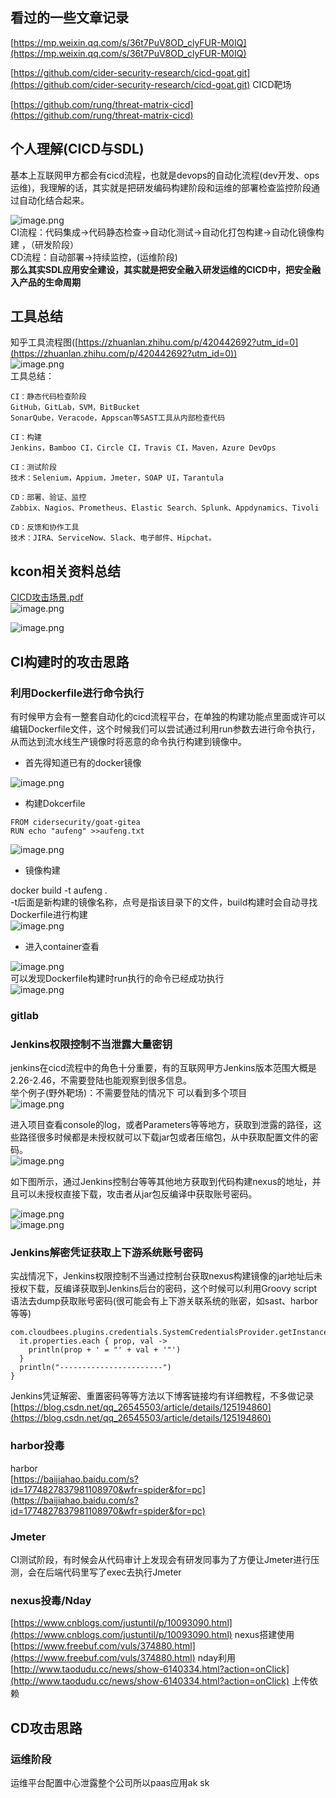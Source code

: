 ## 看过的一些文章记录
[https://mp.weixin.qq.com/s/36t7PuV8OD_clyFUR-M0IQ](https://mp.weixin.qq.com/s/36t7PuV8OD_clyFUR-M0IQ)

[https://github.com/cider-security-research/cicd-goat.git](https://github.com/cider-security-research/cicd-goat.git) CICD靶场

[https://github.com/rung/threat-matrix-cicd](https://github.com/rung/threat-matrix-cicd)

## 个人理解(CICD与SDL)
基本上互联网甲方都会有cicd流程，也就是devops的自动化流程(dev开发、ops运维)，我理解的话，其实就是把研发编码构建阶段和运维的部署检查监控阶段通过自动化结合起来。

![image.png](https://cdn.nlark.com/yuque/0/2023/png/1345801/1693150917980-4f0f0d62-2f94-4063-8fe7-1826a1b31e99.png#averageHue=%23fafaf9&clientId=ua5bfa931-e5dd-4&from=paste&height=411&id=u4dfb7420&originHeight=514&originWidth=1234&originalType=binary&ratio=1.25&rotation=0&showTitle=false&size=26570&status=done&style=none&taskId=u9b675830-4e7c-4093-b849-39417524b9c&title=&width=987.2)<br />CI流程：代码集成→代码静态检查→自动化测试→自动化打包构建→自动化镜像构建 ，（研发阶段）<br />CD流程：自动部署→持续监控，(运维阶段)<br />**那么其实SDL应用安全建设，其实就是把安全融入研发运维的CICD中，把安全融入产品的生命周期**

<a name="tKMW4"></a>

## 工具总结
知乎工具流程图([https://zhuanlan.zhihu.com/p/420442692?utm_id=0](https://zhuanlan.zhihu.com/p/420442692?utm_id=0))<br />![image.png](https://cdn.nlark.com/yuque/0/2023/png/1345801/1693152295804-04440087-396b-44c5-ab38-304d227fc144.png#averageHue=%23dbe7df&clientId=ua5bfa931-e5dd-4&from=paste&height=562&id=ud5935550&originHeight=703&originWidth=1295&originalType=binary&ratio=1.25&rotation=0&showTitle=false&size=431341&status=done&style=none&taskId=uf857c1e3-fbe5-4d13-80a1-f909ac156c6&title=&width=1036)<br />工具总结：
```
CI：静态代码检查阶段
GitHub，GitLab，SVM，BitBucket
SonarQube，Veracode，Appscan等SAST工具从内部检查代码

CI：构建
Jenkins，Bamboo CI，Circle CI，Travis CI，Maven，Azure DevOps

CI：测试阶段
技术：Selenium，Appium，Jmeter，SOAP UI，Tarantula

CD：部署、验证、监控
Zabbix、Nagios、Prometheus、Elastic Search、Splunk、Appdynamics、Tivoli

CD：反馈和协作工具
技术：JIRA、ServiceNow、Slack、电子邮件、Hipchat。
```

<a name="rCs4D"></a>

## kcon相关资料总结
[CICD攻击场景.pdf](https://www.yuque.com/attachments/yuque/0/2023/pdf/1345801/1693153249890-b7edcd27-68a0-4bc3-bb10-c629c95d4701.pdf?_lake_card=%7B%22src%22%3A%22https%3A%2F%2Fwww.yuque.com%2Fattachments%2Fyuque%2F0%2F2023%2Fpdf%2F1345801%2F1693153249890-b7edcd27-68a0-4bc3-bb10-c629c95d4701.pdf%22%2C%22name%22%3A%22CICD%E6%94%BB%E5%87%BB%E5%9C%BA%E6%99%AF.pdf%22%2C%22size%22%3A10440831%2C%22ext%22%3A%22pdf%22%2C%22source%22%3A%22%22%2C%22status%22%3A%22done%22%2C%22download%22%3Atrue%2C%22taskId%22%3A%22u98785d43-6650-402e-93f7-ca01c85a802%22%2C%22taskType%22%3A%22upload%22%2C%22type%22%3A%22application%2Fpdf%22%2C%22__spacing%22%3A%22both%22%2C%22mode%22%3A%22title%22%2C%22id%22%3A%22ucdc8111e%22%2C%22margin%22%3A%7B%22top%22%3Atrue%2C%22bottom%22%3Atrue%7D%2C%22card%22%3A%22file%22%7D)<br />![image.png](https://cdn.nlark.com/yuque/0/2023/png/1345801/1693153279829-2d421593-e923-45dd-b989-c46af1d47d50.png#averageHue=%23837f7f&clientId=ua5bfa931-e5dd-4&from=paste&id=u203ef566&originHeight=615&originWidth=1579&originalType=binary&ratio=1.25&rotation=0&showTitle=false&size=110412&status=done&style=none&taskId=ubeb0317b-54c8-451e-8bf8-efe4a6a5ae2&title=)

![image.png](https://cdn.nlark.com/yuque/0/2023/png/1345801/1693410915987-8786d7a0-7b70-4368-bec5-a1f9aeb1bccd.png#averageHue=%23dcd6bb&clientId=ua5bfa931-e5dd-4&from=paste&height=653&id=uf09421de&originHeight=816&originWidth=1376&originalType=binary&ratio=1.25&rotation=0&showTitle=false&size=1116422&status=done&style=none&taskId=u0f6e8fe8-7b0b-42ff-96ea-b0271d8d416&title=&width=1100.8)


<a name="oOGHC"></a>
## CI构建时的攻击思路
<a name="dKgM4"></a>
### 利用Dockerfile进行命令执行
有时候甲方会有一整套自动化的cicd流程平台，在单独的构建功能点里面或许可以编辑Dockerfile文件，这个时候我们可以尝试通过利用run参数去进行命令执行，从而达到流水线生产镜像时将恶意的命令执行构建到镜像中。

- 首先得知道已有的docker镜像

![image.png](https://cdn.nlark.com/yuque/0/2023/png/1345801/1693755970609-086d635e-10f2-4dca-a487-9eb4e321ef5b.png#averageHue=%23272b36&clientId=uf23c376e-7f4b-4&from=paste&height=102&id=u1a510d57&originHeight=128&originWidth=654&originalType=binary&ratio=1.25&rotation=0&showTitle=false&size=39030&status=done&style=none&taskId=u66a88bc6-1730-4161-b616-259246e5e7a&title=&width=523.2)

- 构建Dokcerfile
```
FROM cidersecurity/goat-gitea
RUN echo "aufeng" >>aufeng.txt
```
![image.png](https://cdn.nlark.com/yuque/0/2023/png/1345801/1693756472606-a182c5c1-0677-406c-8144-75cf7078302c.png#averageHue=%23252933&clientId=uf23c376e-7f4b-4&from=paste&height=86&id=uc5f089ee&originHeight=108&originWidth=415&originalType=binary&ratio=1.25&rotation=0&showTitle=false&size=13291&status=done&style=none&taskId=u0fd2d621-b061-4252-bfde-ae0abdef751&title=&width=332)

- 镜像构建

docker build -t aufeng .<br />-t后面是新构建的镜像名称，点号是指该目录下的文件，build构建时会自动寻找Dockerfile进行构建<br />![image.png](https://cdn.nlark.com/yuque/0/2023/png/1345801/1693756608022-f377b41d-f2ec-4db1-b760-e8270532f706.png#averageHue=%23252934&clientId=uf23c376e-7f4b-4&from=paste&height=300&id=ua3ebdfca&originHeight=375&originWidth=720&originalType=binary&ratio=1.25&rotation=0&showTitle=false&size=93751&status=done&style=none&taskId=ufffc29b4-a16e-470c-878a-d333594ef9f&title=&width=576)

- 进入container查看

![image.png](https://cdn.nlark.com/yuque/0/2023/png/1345801/1693756670917-d42d7577-b71f-4f85-b987-5208951b8120.png#averageHue=%23262b36&clientId=uf23c376e-7f4b-4&from=paste&height=59&id=u94d360e4&originHeight=74&originWidth=579&originalType=binary&ratio=1.25&rotation=0&showTitle=false&size=18402&status=done&style=none&taskId=u6c022442-0769-47d9-b668-761bf865025&title=&width=463.2)<br />可以发现Dockerfile构建时run执行的命令已经成功执行<br />![image.png](https://cdn.nlark.com/yuque/0/2023/png/1345801/1693756769878-fb919752-bcfb-4c1d-9d93-b396a0bc9215.png#averageHue=%23242834&clientId=uf23c376e-7f4b-4&from=paste&height=156&id=u2f7d3ce4&originHeight=195&originWidth=750&originalType=binary&ratio=1.25&rotation=0&showTitle=false&size=50899&status=done&style=none&taskId=u5580e84b-d579-4500-b6be-49dd631ed43&title=&width=600)

<a name="XwBYC"></a>
### gitlab

<a name="CC5YL"></a>
### Jenkins权限控制不当泄露大量密钥
jenkins在cicd流程中的角色十分重要，有的互联网甲方Jenkins版本范围大概是2.26-2.46，不需要登陆也能观察到很多信息。<br />举个例子(野外靶场)：不需要登陆的情况下 可以看到多个项目<br />![image.png](https://cdn.nlark.com/yuque/0/2023/png/1345801/1693841421289-55b29e3b-c90c-4284-a861-b9b0312a21c5.png#averageHue=%23e8e8e7&clientId=u398e3d17-e5c2-4&from=paste&height=736&id=u829d0a7d&originHeight=920&originWidth=1884&originalType=binary&ratio=1.25&rotation=0&showTitle=false&size=160432&status=done&style=none&taskId=ua349a12a-a67b-422a-89f8-2ed0bd447b0&title=&width=1507.2)

进入项目查看console的log，或者Parameters等等地方，获取到泄露的路径，这些路径很多时候都是未授权就可以下载jar包或者压缩包，从中获取配置文件的密码。<br />![image.png](https://cdn.nlark.com/yuque/0/2023/png/1345801/1693841661666-a4b362dd-8161-4140-bee1-d139afc56255.png#averageHue=%238b8a8a&clientId=u398e3d17-e5c2-4&from=paste&height=726&id=u43ee7289&originHeight=908&originWidth=1524&originalType=binary&ratio=1.25&rotation=0&showTitle=false&size=101230&status=done&style=none&taskId=u594fcf38-14e9-47e1-84f3-db8edd1ca9e&title=&width=1219.2)

如下图所示，通过Jenkins控制台等等其他地方获取到代码构建nexus的地址，并且可以未授权直接下载，攻击者从jar包反编译中获取账号密码。

![image.png](https://cdn.nlark.com/yuque/0/2023/png/1345801/1693841705540-5b0f86a6-e8d7-4cc0-a5b2-b90e39b3a3d8.png#averageHue=%23726f6f&clientId=u398e3d17-e5c2-4&from=paste&height=580&id=u1bee3883&originHeight=725&originWidth=1878&originalType=binary&ratio=1.25&rotation=0&showTitle=false&size=44519&status=done&style=none&taskId=u8bb1048c-e664-4f71-859c-28e61d81ab6&title=&width=1502.4)<br />![image.png](https://cdn.nlark.com/yuque/0/2023/png/1345801/1693841746544-092ba3fb-afde-4662-8132-9672fbe7bceb.png#averageHue=%2343424e&clientId=u398e3d17-e5c2-4&from=paste&height=179&id=u11b34065&originHeight=224&originWidth=724&originalType=binary&ratio=1.25&rotation=0&showTitle=false&size=18524&status=done&style=none&taskId=u0b29cdf5-fb8b-403c-8607-755a9017ccf&title=&width=579.2)

<a name="Lhnbz"></a>
### Jenkins解密凭证获取上下游系统账号密码
实战情况下，Jenkins权限控制不当通过控制台获取nexus构建镜像的jar地址后未授权下载，反编译获取到Jenkins后台的密码，这个时候可以利用Groovy script语法去dump获取账号密码(很可能会有上下游关联系统的账密，如sast、harbor等等)
```
com.cloudbees.plugins.credentials.SystemCredentialsProvider.getInstance().getCredentials().forEach{
  it.properties.each { prop, val ->
    println(prop + ' = "' + val + '"')
  }
  println("-----------------------")
}
```

Jenkins凭证解密、重置密码等等方法以下博客链接均有详细教程，不多做记录<br />[https://blog.csdn.net/qq_26545503/article/details/125194860](https://blog.csdn.net/qq_26545503/article/details/125194860)

<a name="Hb18U"></a>
### harbor投毒
harbor<br />[https://baijiahao.baidu.com/s?id=1774827837981108970&wfr=spider&for=pc](https://baijiahao.baidu.com/s?id=1774827837981108970&wfr=spider&for=pc)

<a name="LzjRS"></a>
### Jmeter
CI测试阶段，有时候会从代码审计上发现会有研发同事为了方便让Jmeter进行压测，会在后端代码里写了exec去执行Jmeter

<a name="f5MR9"></a>
### nexus投毒/Nday
[https://www.cnblogs.com/justuntil/p/10093090.html](https://www.cnblogs.com/justuntil/p/10093090.html)   nexus搭建使用<br />[https://www.freebuf.com/vuls/374880.html](https://www.freebuf.com/vuls/374880.html) nday利用<br />[http://www.taodudu.cc/news/show-6140334.html?action=onClick](http://www.taodudu.cc/news/show-6140334.html?action=onClick) 上传依赖
<a name="J1wGV"></a>
## CD攻击思路
<a name="TfTkD"></a>
### 运维阶段
运维平台配置中心泄露整个公司所以paas应用ak sk
